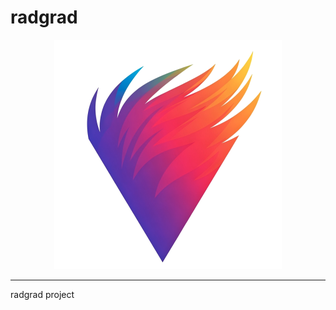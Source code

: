 # radgrad

<p align="center">
  <img alt="Logo" src="doc/radgrad-logo.png" />
</p>

----

radgrad project

